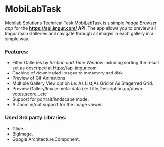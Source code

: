 # MobiLabTask
Mobilab Solutions Technical Task
MobiLabTask is a simple <i>Image Browser app</i> for the <b>https://api.imgur.com/ API </b> ,The app allows you to
preview all Imgur main Galleries and navigate through all images in each gallery in a simple way.
### Features:<br/>
- Filter Galleries by <i>Section and Time Window</i> including sorting the result set as descriped at https://api.imgur.com
- Caching of downloaded images to mmemory and disk
- Preview of Gif Animations
- Multiple Gallery View option i.e: As List,As Grid or As Stagerred Grid.
- Preview Gallery/Image meta-data i.e: Title,Description,up/down votes,score...etc
- Support for portrait/landscape mode.
- A Zoom in/out support for the image viewer.

### Used 3rd party Libraries:<br/>
- Glide.
- BigImage.
- Google Architecture Component.
<br/>



